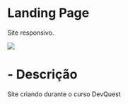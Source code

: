 <h1> Landing Page </h1>

<p>Site responsivo.</p>

<img src="src/img-readme/landind-page.gif">

<h1>- Descrição</h1>

<p>Site criando durante o curso DevQuest</p>